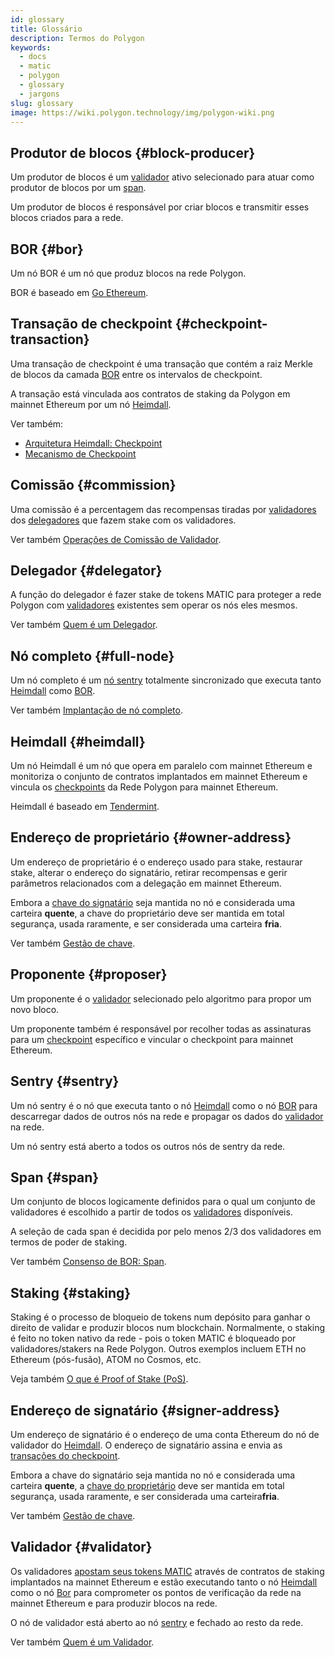 ```yaml
---
id: glossary
title: Glossário
description: Termos do Polygon
keywords:
  - docs
  - matic
  - polygon
  - glossary
  - jargons
slug: glossary
image: https://wiki.polygon.technology/img/polygon-wiki.png
---
```


## Produtor de blocos {#block-producer}

Um produtor de blocos é um [validador](#validator) ativo selecionado para atuar como produtor de blocos por um [span](#span).

Um produtor de blocos é responsável por criar blocos e transmitir esses blocos criados para a rede.

## BOR {#bor}

Um nó BOR é um nó que produz blocos na rede Polygon.

BOR é baseado em [Go Ethereum](https://geth.ethereum.org/).

## Transação de checkpoint {#checkpoint-transaction}

Uma transação de checkpoint é uma transação que contém a raiz Merkle de blocos da camada [BOR](#bor) entre os intervalos de checkpoint.

A transação está vinculada aos contratos de staking da Polygon em mainnet Ethereum por um nó [Heimdall](#heimdall).

Ver também:

* [Arquitetura Heimdall: Checkpoint](/docs/pos/heimdall/checkpoint)
* [Mecanismo de Checkpoint](/docs/maintain/validator/core-components/checkpoint-mechanism)

## Comissão {#commission}

Uma comissão é a percentagem das recompensas tiradas por [validadores](#validator) dos [delegadores](#delegator) que fazem stake com os validadores.

Ver também [Operações de Comissão de Validador](/docs/maintain/validate/validator-commission-operations).

## Delegador {#delegator}

A função do delegador é fazer stake de tokens MATIC para proteger a rede Polygon com [validadores](#validator) existentes sem operar os nós eles mesmos.

Ver também [Quem é um Delegador](/docs/maintain/polygon-basics/who-is-delegator).

## Nó completo {#full-node}

Um nó completo é um [nó sentry](#sentry) totalmente sincronizado que executa tanto [Heimdall](#heimdall) como [BOR](#bor).

Ver também [Implantação de nó completo](/docs/operate/full-node-deployment).

## Heimdall {#heimdall}

Um nó Heimdall é um nó que opera em paralelo com mainnet Ethereum e monitoriza o conjunto de contratos implantados em mainnet Ethereum e vincula os [checkpoints](#checkpoint-transaction) da Rede Polygon para mainnet Ethereum.

Heimdall é baseado em [Tendermint](https://tendermint.com/).

## Endereço de proprietário {#owner-address}

Um endereço de proprietário é o endereço usado para stake, restaurar stake, alterar o endereço do signatário, retirar recompensas e gerir parâmetros relacionados com a delegação em mainnet Ethereum.

Embora a [chave do signatário](#signer-address) seja mantida no nó e considerada uma carteira **quente**, a chave do proprietário deve ser mantida em total segurança, usada raramente, e ser considerada uma carteira **fria**.

Ver também [Gestão de chave](validator/core-components/key-management.md).

## Proponente {#proposer}

Um proponente é o [validador](#validator) selecionado pelo algoritmo para propor um novo bloco.

Um proponente também é responsável por recolher todas as assinaturas para um [checkpoint](#checkpoint-transaction) específico e vincular o checkpoint para mainnet Ethereum.

## Sentry {#sentry}

Um nó sentry é o nó que executa tanto o nó [Heimdall](#heimdall) como o nó [BOR](#bor) para descarregar dados de outros nós na rede e propagar os dados do [validador](#validator) na rede.

Um nó sentry está aberto a todos os outros nós de sentry da rede.

## Span {#span}

Um conjunto de blocos logicamente definidos para o qual um conjunto de validadores é escolhido a partir de todos os [validadores](#validator) disponíveis.

A seleção de cada span é decidida por pelo menos 2/3 dos validadores em termos de poder de staking.

Ver também [Consenso de BOR: Span](/docs/pos/bor/consensus.md#span).

## Staking {#staking}

Staking é o processo de bloqueio de tokens num depósito para ganhar o direito de validar e produzir blocos num blockchain. Normalmente, o staking é feito no token nativo da rede - pois o token MATIC é bloqueado por validadores/stakers na Rede Polygon. Outros exemplos incluem ETH no Ethereum (pós-fusão), ATOM no Cosmos, etc.

Veja também [O que é Proof of Stake (PoS)](polygon-basics/what-is-proof-of-stake.md).

## Endereço de signatário {#signer-address}

Um endereço de signatário é o endereço de uma conta Ethereum do nó de validador do [Heimdall](#heimdall). O endereço de signatário assina e envia as [transações do checkpoint](#checkpoint-transaction).

Embora a chave do signatário seja mantida no nó e considerada uma carteira **quente**, a [chave do proprietário](#owner-address) deve ser mantida em total segurança, usada raramente, e ser considerada uma carteira**fria**.

Ver também [Gestão de chave](validator/core-components/key-management.md).

## Validador {#validator}

Os validadores [apostam seus tokens MATIC](/docs/maintain/validate/validator-staking-operations) através de contratos de staking implantados na mainnet Ethereum e estão executando tanto o nó [Heimdall](#heimdall) como o nó [Bor](#bor) para comprometer os pontos de verificação da rede na mainnet Ethereum e para produzir blocos na rede.

O nó de validador está aberto ao nó [sentry](#sentry) e fechado ao resto da rede.

Ver também [Quem é um Validador](polygon-basics/who-is-validator.md).
